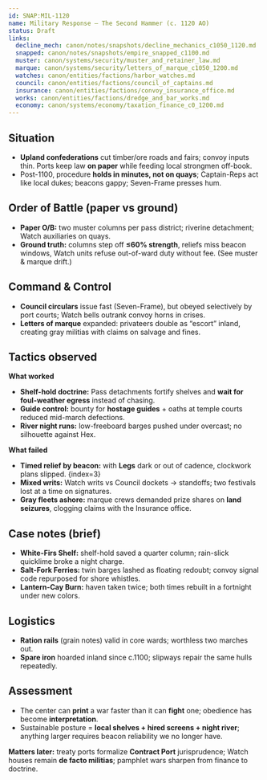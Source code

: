 ```yaml
---
id: SNAP:MIL-1120
name: Military Response — The Second Hammer (c. 1120 AO)
status: Draft
links:
  decline_mech: canon/notes/snapshots/decline_mechanics_c1050_1120.md
  snapped: canon/notes/snapshots/empire_snapped_c1100.md
  muster: canon/systems/security/muster_and_retainer_law.md
  marque: canon/systems/security/letters_of_marque_c1050_1200.md
  watches: canon/entities/factions/harbor_watches.md
  council: canon/entities/factions/council_of_captains.md
  insurance: canon/entities/factions/convoy_insurance_office.md
  works: canon/entities/factions/dredge_and_bar_works.md
  economy: canon/systems/economy/taxation_finance_c0_1200.md
---
```


## Situation
- **Upland confederations** cut timber/ore roads and fairs; convoy inputs thin. Ports keep law **on paper** while feeding local strongmen off-book. 
- Post-1100, procedure **holds in minutes, not on quays**; Captain-Reps act like local dukes; beacons gappy; Seven-Frame presses hum. 

## Order of Battle (paper vs ground)
- **Paper O/B:** two muster columns per pass district; riverine detachment; Watch auxiliaries on quays.  
- **Ground truth:** columns step off **≤60% strength**, reliefs miss beacon windows, Watch units refuse out-of-ward duty without fee. (See muster & marque drift.)  

## Command & Control
- **Council circulars** issue fast (Seven-Frame), but obeyed selectively by port courts; Watch bells outrank convoy horns in crises. 
- **Letters of marque** expanded: privateers double as “escort” inland, creating gray militias with claims on salvage and fines.

## Tactics observed
**What worked**
- **Shelf-hold doctrine:** Pass detachments fortify shelves and **wait for foul-weather egress** instead of chasing.  
- **Guide control:** bounty for **hostage guides** + oaths at temple courts reduced mid-march defections.  
- **River night runs:** low-freeboard barges pushed under overcast; no silhouette against Hex.

**What failed**
- **Timed relief by beacon:** with **Legs** dark or out of cadence, clockwork plans slipped. 
{index=3}  
- **Mixed writs:** Watch writs vs Council dockets → standoffs; two festivals lost at a time on signatures.  
- **Gray fleets ashore:** marque crews demanded prize shares on **land seizures**, clogging claims with the Insurance office.

## Case notes (brief)
- **White-Firs Shelf:** shelf-hold saved a quarter column; rain-slick quicklime broke a night charge.  
- **Salt-Fork Ferries:** twin barges lashed as floating redoubt; convoy signal code repurposed for shore whistles.  
- **Lantern-Cay Burn:** haven taken twice; both times rebuilt in a fortnight under new colors.

## Logistics
- **Ration rails** (grain notes) valid in core wards; worthless two marches out.  
- **Spare iron** hoarded inland since c.1100; slipways repair the same hulls repeatedly. 

## Assessment
- The center can **print** a war faster than it can **fight** one; obedience has become **interpretation**.  
- Sustainable posture = **local shelves + hired screens + night river**; anything larger requires beacon reliability we no longer have.

**Matters later:** treaty ports formalize **Contract Port** jurisprudence; Watch houses remain **de facto militias**; pamphlet wars sharpen from finance to doctrine. 